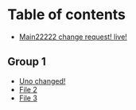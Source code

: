 # Table of contents

* [Main22222 change request! live!](README.md)

## Group 1

* [Uno changed!](group-1/uno-changed.md)
* [File 2](group-1/file-2.md)
* [File 3](group-1/file-3.md)
